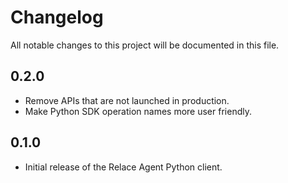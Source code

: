 # Changelog

All notable changes to this project will be documented in this file.

## 0.2.0

- Remove APIs that are not launched in production.
- Make Python SDK operation names more user friendly.

## 0.1.0

- Initial release of the Relace Agent Python client.
